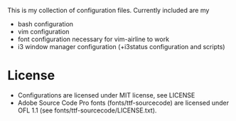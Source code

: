 This is my collection of configuration files. Currently included are my

* bash configuration
* vim configuration
* font configuration necessary for vim-airline to work
* i3 window manager configuration (+i3status configuration and scripts)

License
=======

* Configurations are licensed under MIT license, see LICENSE
* Adobe Source Code Pro fonts (fonts/ttf-sourcecode) are licensed under OFL
  1.1 (see fonts/ttf-sourcecode/LICENSE.txt).
